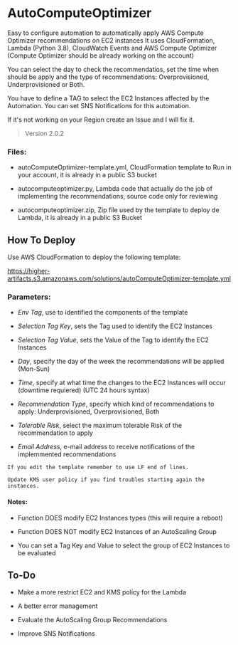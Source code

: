 # AutoComputeOptimizer
Easy to configure automation to automatically apply AWS Compute Optimizer recommendations on EC2 instances
It uses CloudFormation, Lambda (Python 3.8), CloudWatch Events and AWS Compute Optimizer (Compute Optimizer should be already working on the account)

You can select the day to check the recommendatios, set the time when should be apply and the type of recommendations: Overprovisioned, Underprovisioned or Both.

You have to define a TAG to select the EC2 Instances affected by the Automation. You can set SNS Notifications for this automation.

If it's not working on your Region create an Issue and I will fix it.

> Version 2.0.2

### Files:
- autoComputeOptimizer-template.yml, CloudFormation template to Run in your account, it is already in a public S3 bucket

- autocomputeoptimizer.py, Lambda code that actually do the job of implementing the recommendations, source code only for reviewing

- autocomputeoptimizer.zip, Zip file used by the template to deploy de Lambda, it is already in a public S3 Bucket

## How To Deploy
Use AWS CloudFormation to deploy the following template:

https://higher-artifacts.s3.amazonaws.com/solutions/autoComputeOptimizer-template.yml

### Parameters:
- *Env Tag*, use to identified the components of the template

- *Selection Tag Key*, sets the Tag used to identify the EC2 Instances

- *Selection Tag Value*, sets the Value of the Tag to identify the EC2 Instances

- *Day*, specify the day of the week the recommendations will be applied (Mon-Sun)

- *Time*, specify at what time the changes to the EC2 Instances will occur (downtime requiered) (UTC 24 hours syntax)

- *Recommendation Type*, specify which kind of recommendations to apply: Underprovisioned, Overprovisioned, Both

- *Tolerable Risk*, select the maximum tolerable Risk of the recommendation to apply

- *Email Address*, e-mail address to receive notifications of the implemmented recommendations

`If you edit the template remember to use LF end of lines.`

`Update KMS user policy if you find troubles starting again the instances.`

#### Notes:

- Function DOES modify EC2 Instances types (this will require a reboot) 

- Function DOES NOT modify EC2 Instances of an AutoScaling Group

- You can set a Tag Key and Value to select the group of EC2 Instances to be evaluated

## To-Do
- Make a more restrict EC2 and KMS policy for the Lambda

- A better error management

- Evaluate the AutoScaling Group Recommendations

- Improve SNS Notifications
